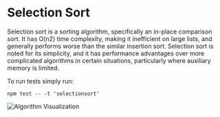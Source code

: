 # Selection Sort

Selection sort is a sorting algorithm, specifically an 
in-place comparison sort. It has O(n2) time complexity, 
making it inefficient on large lists, and generally 
performs worse than the similar insertion sort. 
Selection sort is noted for its simplicity, and it has 
performance advantages over more complicated algorithms 
in certain situations, particularly where auxiliary 
memory is limited.

To run tests simply run:

```
npm test -- -t 'selectionsort'
```

![Algorithm Visualization](https://upload.wikimedia.org/wikipedia/commons/9/94/Selection-Sort-Animation.gif)
